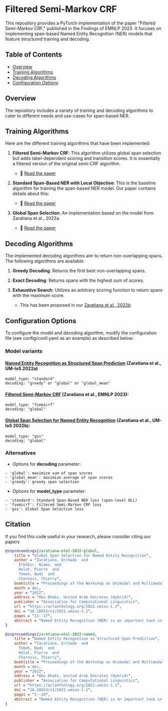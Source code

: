 # Filtered Semi-Markov CRF

This repository provides a PyTorch implementation of the paper "Filtered Semi-Markov CRF," published in the Findings of EMNLP 2023. It focuses on implementing span-based Named Entity Recognition (NER) models that feature structured training and decoding.

## Table of Contents

- [Overview](#overview)
- [Training Algorithms](#training-algorithms)
- [Decoding Algorithms](#decoding-algorithms)
- [Configuration Options](#configuration-options)


## Overview

The repository includes a variety of training and decoding algorithms to cater to different needs and use-cases for span-based NER.

## Training Algorithms

Here are the different training algorithms that have been implemented:

1. **Filtered Semi-Markov CRF**: This algorithm utilizes global span selection but adds label-dependent scoring and transition scores. It is essentially a filtered version of the original semi-CRF algorithm.
   - 📝 [Read the paper](https://urchade.github.io/assets/Filtered_Semi_CRF.pdf)
   
2. **Standard Span-Based NER with Local Objective**: This is the baseline algorithm for training the span-based NER model. Our paper contains details about this:
   - 📝 [Read the paper](https://aclanthology.org/2022.umios-1.1/)
     
3. **Global Span Selection**: An implementation based on the model from Zaratiana et al., 2022a.
   - 📝 [Read the paper](https://aclanthology.org/2022.umios-1.2/)

## Decoding Algorithms

The implemented decoding algorithms aim to return non-overlapping spans. The following algorithms are available:

1. **Greedy Decoding**: Returns the first best non-overlapping spans.
  
2. **Exact Decoding**: Returns spans with the highest sum of scores.
  
3. **Exhaustive Search**: Utilizes an arbitrary scoring function to return spans with the maximum score.
   - This has been proposed in our [Zaratiana et al., 2022b](https://aclanthology.org/2022.umios-1.1/)


## Configuration Options

To configure the model and decoding algorithm, modify the configuration file (see config/conll.yaml as an example) as described below:

### Model variants

#### [Named Entity Recognition as Structured Span Prediction](https://aclanthology.org/2022.umios-1.1) (Zaratiana et al., UM-IoS 2022a)
```plaintext
model_type: "standard"
decoding: "greedy" or "global" or "global_mean"
```

#### [Filtered Semi-Markov CRF](https://urchade.github.io/assets/Filtered_Semi_CRF.pdf) (Zaratiana et al., EMNLP 2023):
```plaintext
model_type: "fsemicrf"
decoding: "global"
```

#### [Global Span Selection for Named Entity Recognition](https://aclanthology.org/2022.umios-1.2) (Zaratiana et al., UM-IoS 2022b):
```plaintext
model_type: "gss"
decoding: "global"
```

### Alternatives
* Options for **decoding** parameter:
```plaintext
- 'global': maximize sum of span scores
- 'global_mean': maximize average of span scores
- 'greedy': greedy span selection
```

* Options for **model_type** parameter:
```plaintext
- 'standard': Standard Span-Based NER loss (span-level NLL)
- 'fsemicrf': Filtered Semi-Markov CRF loss 
- 'gss': Global Span Selection loss
```

## Citation

If you find this code useful in your research, please consider citing our papers

```bibtex
@inproceedings{zaratiana-etal-2022-global,
    title = "Global Span Selection for Named Entity Recognition",
    author = "Zaratiana, Urchade  and
      Elkhbir, Niama  and
      Holat, Pierre  and
      Tomeh, Nadi  and
      Charnois, Thierry",
    booktitle = "Proceedings of the Workshop on Unimodal and Multimodal Induction of Linguistic Structures (UM-IoS)",
    month = dec,
    year = "2022",
    address = "Abu Dhabi, United Arab Emirates (Hybrid)",
    publisher = "Association for Computational Linguistics",
    url = "https://aclanthology.org/2022.umios-1.2",
    doi = "10.18653/v1/2022.umios-1.2",
    pages = "11--17",
    abstract = "Named Entity Recognition (NER) is an important task in Natural Language Processing with applications in many domains. In this paper, we describe a novel approach to named entity recognition, in which we output a set of spans (i.e., segmentations) by maximizing a global score. During training, we optimize our model by maximizing the probability of the gold segmentation. During inference, we use dynamic programming to select the best segmentation under a linear time complexity. We prove that our approach outperforms CRF and semi-CRF models for Named Entity Recognition. We will make our code publicly available.",
}
```

```bibtex
@inproceedings{zaratiana-etal-2022-named,
    title = "Named Entity Recognition as Structured Span Prediction",
    author = "Zaratiana, Urchade  and
      Tomeh, Nadi  and
      Holat, Pierre  and
      Charnois, Thierry",
    booktitle = "Proceedings of the Workshop on Unimodal and Multimodal Induction of Linguistic Structures (UM-IoS)",
    month = dec,
    year = "2022",
    address = "Abu Dhabi, United Arab Emirates (Hybrid)",
    publisher = "Association for Computational Linguistics",
    url = "https://aclanthology.org/2022.umios-1.1",
    doi = "10.18653/v1/2022.umios-1.1",
    pages = "1--10",
    abstract = "Named Entity Recognition (NER) is an important task in Natural Language Processing with applications in many domains. While the dominant paradigm of NER is sequence labelling, span-based approaches have become very popular in recent times but are less well understood. In this work, we study different aspects of span-based NER, namely the span representation, learning strategy, and decoding algorithms to avoid span overlap. We also propose an exact algorithm that efficiently finds the set of non-overlapping spans that maximizes a global score, given a list of candidate spans. We performed our study on three benchmark NER datasets from different domains. We make our code publicly available at \url{https://github.com/urchade/span-structured-prediction}.",
}
```
